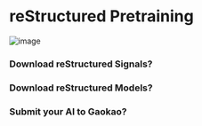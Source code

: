 # reStructured Pretraining

![image](https://user-images.githubusercontent.com/59123869/173596999-f21cb853-d88f-4004-ad15-d6105f6e6cb8.png)



### Download reStructured Signals?


### Download reStructured Models?


### Submit your AI to Gaokao?

